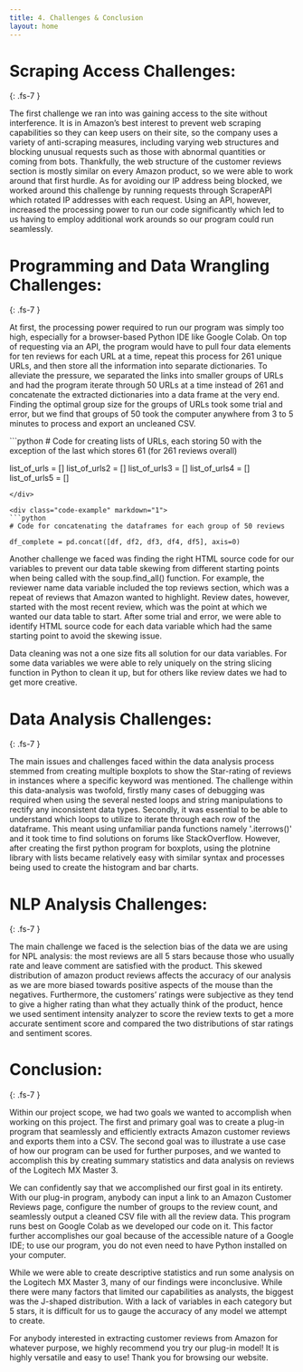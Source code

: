 ```yaml
---
title: 4. Challenges & Conclusion
layout: home
---
```


# **Scraping Access Challenges:**
{: .fs-7 }

The first challenge we ran into was gaining access to the site without interference. It is in Amazon’s best interest to prevent web scraping capabilities so they can keep users on their site, so the company uses a variety of anti-scraping measures, including varying web structures and blocking unusual requests such as those with abnormal quantities or coming from bots. Thankfully, the web structure of the customer reviews section is mostly similar on every Amazon product, so we were able to work around that first hurdle. As for avoiding our IP address being blocked, we worked around this challenge by running requests through ScraperAPI which rotated IP addresses with each request. Using an API, however, increased the processing power to run our code significantly which led to us having to employ additional work arounds so our program could run seamlessly.

# **Programming and Data Wrangling Challenges:**
{: .fs-7 }

At first, the processing power required to run our program was simply too high, especially for a browser-based Python IDE like Google Colab. On top of requesting via an API, the program would have to pull four data elements for ten reviews for each URL at a time, repeat this process for 261 unique URLs, and then store all the information into separate dictionaries. To alleviate the pressure, we separated the links into smaller groups of URLs and had the program iterate through 50 URLs at a time instead of 261 and concatenate the extracted dictionaries into a data frame at the very end. Finding the optimal group size for the groups of URLs took some trial and error, but we find that groups of 50 took the computer anywhere from 3 to 5 minutes to process and export an uncleaned CSV.

<div class="code-example" markdown="1">
```python
# Code for creating lists of URLs, each storing 50 with the exception of the last which stores 61 (for 261 reviews overall)

list_of_urls = []
list_of_urls2 = []
list_of_urls3 = []
list_of_urls4 = []
list_of_urls5 = []
```
</div>

<div class="code-example" markdown="1">
```python
# Code for concatenating the dataframes for each group of 50 reviews

df_complete = pd.concat([df, df2, df3, df4, df5], axis=0)
```
</div>

Another challenge we faced was finding the right HTML source code for our variables to prevent our data table skewing from different starting points when being called with the soup.find_all() function. For example, the reviewer name data variable included the top reviews section, which was a repeat of reviews that Amazon wanted to highlight. Review dates, however, started with the most recent review, which was the point at which we wanted our data table to start. After some trial and error, we were able to identify HTML source code for each data variable which had the same starting point to avoid the skewing issue.

Data cleaning was not a one size fits all solution for our data variables. For some data variables we were able to rely uniquely on the string slicing function in Python to clean it up, but for others like review dates we had to get more creative. 

# **Data Analysis Challenges:**
{: .fs-7 }

The main issues and challenges faced within the data analysis process stemmed from creating multiple boxplots to show the Star-rating of reviews in instances where a specific keyword was mentioned. The challenge within this data-analysis was twofold, firstly many cases of debugging was required when using the several nested loops and string manipulations to rectify any inconsistent data types. Secondly, it was essential to be able to understand which loops to utilize to iterate through each row of the dataframe. This meant using unfamiliar panda functions namely '.iterrows()' and it took time to find solutions on forums like StackOverflow. However, after creating the first python program for boxplots, using the plotnine library with lists became relatively easy with similar syntax and processes being used to create the histogram and bar charts.

# **NLP Analysis Challenges:**
{: .fs-7 }
 
The main challenge we faced is the selection bias of the data we are using for NPL analysis: the most reviews are all 5 stars because those who usually rate and leave comment are satisfied with the product. This skewed distribution of amazon product reviews affects the accuracy of our analysis as we are more biased towards positive aspects of the mouse than the negatives. Furthermore, the customers’ ratings were subjective as they tend to give a higher rating than what they actually think of the product, hence we used sentiment intensity analyzer to score the review texts to get a more accurate sentiment score and compared the two distributions of star ratings and sentiment scores.   

# **Conclusion:**
{: .fs-7 }

Within our project scope, we had two goals we wanted to accomplish when working on this project. The first and primary goal was to create a plug-in program that seamlessly and efficiently extracts Amazon customer reviews and exports them into a CSV. The second goal was to illustrate a use case of how our program can be used for further purposes, and we wanted to accomplish this by creating summary statistics and data analysis on reviews of the Logitech MX Master 3.

We can confidently say that we accomplished our first goal in its entirety. With our plug-in program, anybody can input a link to an Amazon Customer Reviews page, configure the number of groups to the review count, and seamlessly output a cleaned CSV file with all the review data. This program runs best on Google Colab as we developed our code on it. This factor further accomplishes our goal because of the accessible nature of a Google IDE; to use our program, you do not even need to have Python installed on your computer.

While we were able to create descriptive statistics and run some analysis on the Logitech MX Master 3, many of our findings were inconclusive. While there were many factors that limited our capabilities as analysts, the biggest was the J-shaped distribution. With a lack of variables in each category but 5 stars, it is difficult for us to gauge the accuracy of any model we attempt to create. 

For anybody interested in extracting customer reviews from Amazon for whatever purpose, we highly recommend you try our plug-in model! It is highly versatile and easy to use! Thank you for browsing our website.



